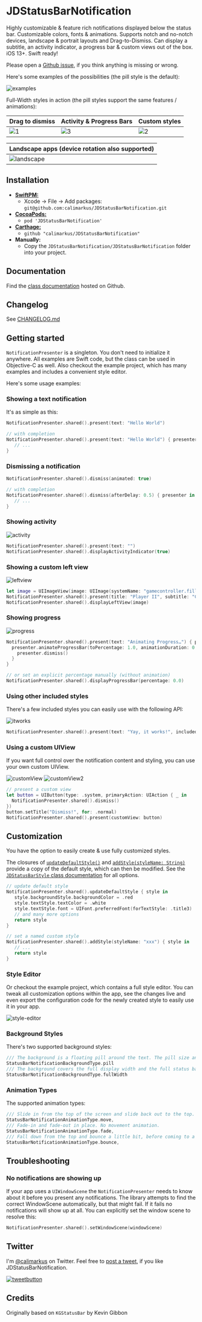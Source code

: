 # JDStatusBarNotification

Highly customizable & feature rich notifications displayed below the status bar. Customizable colors, fonts & animations. Supports notch and no-notch devices, landscape & portrait layouts and Drag-to-Dismiss. Can display a subtitle, an activity indicator, a progress bar & custom views out of the box. iOS 13+. Swift ready!

Please open a [Github issue](https://github.com/calimarkus/JDStatusBarNotification/issues), if you think anything is missing or wrong.

Here's some examples of the possibilities (the pill style is the default):

![examples](https://user-images.githubusercontent.com/807039/173831886-d7c8cca9-9274-429d-b924-78f21a4f6092.jpg)

Full-Width styles in action (the pill styles support the same features / animations):

| Drag to dismiss | Activity & Progress Bars | Custom styles |
| ------------- | ------------- | ------------- |
| ![1](https://user-images.githubusercontent.com/807039/172001713-74d8c212-cd58-4687-8d6b-472e1bdb944d.gif) | ![3](https://user-images.githubusercontent.com/807039/172001734-be3c4e36-46b6-4f9f-a3d5-59a51e5db675.gif) | ![2](https://user-images.githubusercontent.com/807039/172001727-65aa6374-beeb-4a5c-adac-7e1967236b63.gif) |

| Landscape apps (device rotation also supported) |
| ------------- |
| ![landscape](https://user-images.githubusercontent.com/807039/172003389-7752a183-f960-4bef-87c7-fcf583e4a13f.gif) |

## Installation

- [**SwiftPM:**](https://github.com/apple/swift-package-manager)
  - Xcode -> File -> Add packages: `git@github.com:calimarkus/JDStatusBarNotification.git`
- [**CocoaPods:**](https://guides.cocoapods.org)
  - `pod 'JDStatusBarNotification'`
- [**Carthage:**](https://github.com/Carthage/Carthage)
  - `github "calimarkus/JDStatusBarNotification"`
- **Manually:**
  - Copy the `JDStatusBarNotification/JDStatusBarNotification` folder into your project.

## Documentation

Find the [class documentation](http://calimarkus.github.io/JDStatusBarNotification/documentation/jdstatusbarnotification) hosted on Github.

## Changelog

See [CHANGELOG.md](CHANGELOG.md)

## Getting started

`NotificationPresenter` is a singleton. You don't need to initialize it anywhere.
All examples are Swift code, but the class can be used in Objective-C as well.
Also checkout the example project, which has many examples and includes a convenient style editor.

Here's some usage examples:

### Showing a text notification

It's as simple as this:

```swift
NotificationPresenter.shared().present(text: "Hello World")

// with completion
NotificationPresenter.shared().present(text: "Hello World") { presenter in
   // ...
}
```

### Dismissing a notification

```swift
NotificationPresenter.shared().dismiss(animated: true)

// with completion
NotificationPresenter.shared().dismiss(afterDelay: 0.5) { presenter in
   // ...
}
```
    
### Showing activity

![activity](https://user-images.githubusercontent.com/807039/175884729-c6255d41-4728-4bcb-bf72-fb12db01b5d5.gif)

```swift
NotificationPresenter.shared().present(text: "")
NotificationPresenter.shared().displayActivityIndicator(true)
```
    
### Showing a custom left view

![leftview](https://user-images.githubusercontent.com/807039/175884751-c93ffd31-a436-43d2-9eed-82d7cb23d8f6.gif)

```swift
let image = UIImageView(image: UIImage(systemName: "gamecontroller.fill"))
NotificationPresenter.shared().present(title: "Player II", subtitle: "Connected")
NotificationPresenter.shared().displayLeftView(image)
```
    
### Showing progress

![progress](https://user-images.githubusercontent.com/807039/175886588-e1aba466-85fa-4e32-951a-cd368c7d553d.gif)

```swift
NotificationPresenter.shared().present(text: "Animating Progress…") { presenter in
  presenter.animateProgressBar(toPercentage: 1.0, animationDuration: 0.75) { presenter in
    presenter.dismiss()
  }
}

// or set an explicit percentage manually (without animation)
NotificationPresenter.shared().displayProgressBar(percentage: 0.0)
```
    
### Using other included styles

There's a few included styles you can easily use with the following API:

![itworks](https://user-images.githubusercontent.com/807039/175888059-3beeb659-b561-4e7c-9c66-6fbc683ae152.jpg)

```swift
NotificationPresenter.shared().present(text: "Yay, it works!", includedStyle: .success)
```

### Using a custom UIView

If you want full control over the notification content and styling, you can use your own custom UIView.

![customView](https://user-images.githubusercontent.com/807039/173234544-7a75edbe-00b1-437b-8651-2e63a1ba63c8.gif)  ![customView2](https://user-images.githubusercontent.com/807039/173234636-b3745101-0723-4342-9a3a-32a868ea820e.gif)

```swift
// present a custom view
let button = UIButton(type: .system, primaryAction: UIAction { _ in
  NotificationPresenter.shared().dismiss()
})
button.setTitle("Dismiss!", for: .normal)
NotificationPresenter.shared().present(customView: button)
```

## Customization

You have the option to easily create & use fully customized styles.

The closures of [`updateDefaultStyle()`](http://calimarkus.github.io/JDStatusBarNotification/documentation/jdstatusbarnotification/notificationpresenter/updatedefaultstyle(_:)) and [`addStyle(styleName: String)`](http://calimarkus.github.io/JDStatusBarNotification/documentation/jdstatusbarnotification/notificationpresenter/addstyle(stylename:prepare:)) provide a copy of the default style, which can then be modified. See the [`JDStatusBarStyle` class documentation](http://calimarkus.github.io/JDStatusBarNotification/documentation/jdstatusbarnotification/statusbarnotificationstyle) for all options.

```swift
// update default style
NotificationPresenter.shared().updateDefaultStyle { style in
   style.backgroundStyle.backgroundColor = .red
   style.textStyle.textColor = .white
   style.textStyle.font = UIFont.preferredFont(forTextStyle: .title3)
   // and many more options
   return style
}

// set a named custom style
NotificationPresenter.shared().addStyle(styleName: "xxx") { style in
   // ...
   return style
}
```

### Style Editor

Or checkout the example project, which contains a full style editor. You can tweak all customization options within the app, see the changes live and even export the configuration code for the newly created style to easily use it in your app.

![style-editor](https://user-images.githubusercontent.com/807039/174438815-4e3de17f-eb15-4281-b786-c1bfce7415da.jpg)

### Background Styles

There's two supported background styles:

```swift
/// The background is a floating pill around the text. The pill size and appearance can be customized. This is the default.
StatusBarNotificationBackgroundType.pill
/// The background covers the full display width and the full status bar + navbar height.
StatusBarNotificationBackgroundType.fullWidth
```

### Animation Types

The supported animation types:

```swift
/// Slide in from the top of the screen and slide back out to the top. This is the default.
StatusBarNotificationAnimationType.move,
/// Fade-in and fade-out in place. No movement animation.
StatusBarNotificationAnimationType.fade,
/// Fall down from the top and bounce a little bit, before coming to a rest. Slides back out to the top.
StatusBarNotificationAnimationType.bounce,
```

## Troubleshooting

### No notifications are showing up

If your app uses a `UIWindowScene` the `NotificationPresenter` needs to know about it before you present any notifications.
The library attempts to find the correct WindowScene automatically, but that might fail. If it fails no notifications will show up at all. You can explicitly set the window scene to resolve this:

```swift
NotificationPresenter.shared().setWindowScene(windowScene)
```

## Twitter

I'm [@calimarkus](http://twitter.com/calimarkus) on Twitter. Feel free to [post a tweet](https://twitter.com/intent/tweet?button_hashtag=JDStatusBarNotification&text=Simple%20and%20customizable%20statusbar%20notifications%20for%20iOS!%20Check%20it%20out.%20https://github.com/calimarkus/JDStatusBarNotification&via=calimarkus), if you like JDStatusBarNotification.  

[![tweetbutton](https://user-images.githubusercontent.com/807039/170856086-2c283e68-a44f-4a9f-b327-bd5a7c654455.png)](https://twitter.com/intent/tweet?button_hashtag=JDStatusBarNotification&text=Simple%20and%20customizable%20statusbar%20notifications%20for%20iOS!%20Check%20it%20out.%20https://github.com/calimarkus/JDStatusBarNotification&via=calimarkus)

## Credits

Originally based on `KGStatusBar` by Kevin Gibbon
